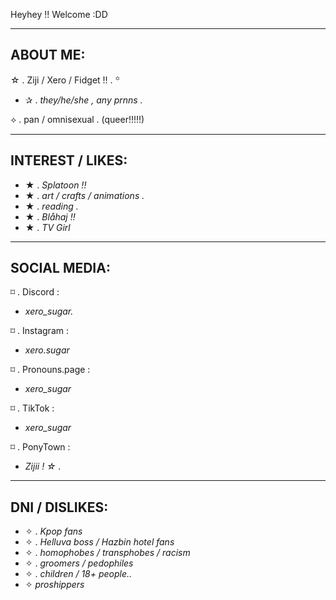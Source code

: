 Heyhey !! Welcome :DD

-----
ABOUT ME:
----------------------------
☆ . Ziji / Xero / Fidget !! . ꙳

* ✰ . _they/he/she , any prnns ._

⟡ . pan / omnisexual . (queer!!!!!)

----------

INTEREST / LIKES:
-----------
* ★ . _Splatoon !!_
* ★ . _art / crafts / animations ._
* ★ . _reading ._
* ★ . _Blåhaj !!_
* ★ . _TV Girl_
---------

SOCIAL MEDIA:
--------
⌑ . Discord :

* _xero_sugar._

⌑ . Instagram :

* _xero.sugar_

⌑ . Pronouns.page :

* _xero_sugar_

⌑ . TikTok :

* _xero_sugar_

⌑ . PonyTown :
* _Zijii ! ☆ ._

------
DNI / DISLIKES:
---
* ✧ . _Kpop fans_
* ✧ . _Helluva boss / Hazbin hotel fans_
* ✧ . _homophobes / transphobes / racism_
* ✧ . _groomers / pedophiles_
* ✧ . _children / 18+ people.._
* ✧  _proshippers_
